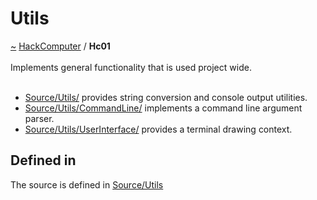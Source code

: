 <a id="utils"></a>
<h1>Utils</h1>
<a id="a01583"></a>
<a href="https://github.com/CharlesCarley/HackComputer#~">~</a>
<a href="index.md#index">HackComputer</a>
<span class="inline-text">/</span>
<span class="bold-text"><b>Hc01</b></span>
<br/>
<br/>
<span class="inline-text">Implements general functionality that is used project wide.</span>
<br/>
<br/>
<ul>
<li><a href="../../Source/Utils/#source-utils-">Source/Utils/</a>
<span class="inline-text"> provides string conversion and console output utilities.</span>
</li>
<li><a href="../../Source/Utils/CommandLine/#source-utils-commandline-">Source/Utils/CommandLine/</a>
<span class="inline-text"> implements a command line argument parser.</span>
</li>
<li><a href="../../Source/Utils/UserInterface/#source-utils-userinterface-">Source/Utils/UserInterface/</a>
<span class="inline-text"> provides a terminal drawing context.</span>
</li>
</ul>
<a id="a01583_1hc01defined"></a>
<a id="defined-in"></a>
<h2>Defined in</h2>
<span class="inline-text">The source is defined in </span>
<a href="../../Source/Utils#source-utils">Source/Utils</a>
<br/>
</div>
</div>
</body>
</html>
